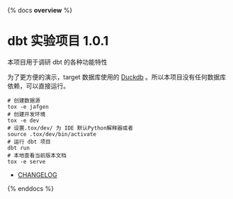 {% docs __overview__ %}
# dbt 实验项目 1.0.1

本项目用于调研 dbt 的各种功能特性

为了更方便的演示，target 数据库使用的 [Duckdb](https://duckdb.org/) 。所以本项目没有任何数据库依赖，可以直接运行。

```shell
# 创建数据源
tox -e jafgen
# 创建开发环境
tox -e dev
# 设置.tox/dev/ 为 IDE 默认Python解释器或者
source .tox/dev/bin/activate
# 运行 dbt 项目
dbt run
# 本地查看当前版本文档
tox -e serve
```

- [CHANGELOG](https://github.com/JiaweiData/dbt-learning/blob/main/CHANGELOG.md)


{% enddocs %}
